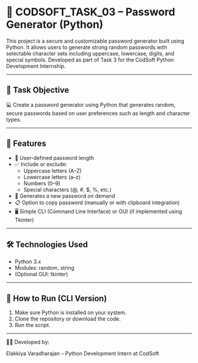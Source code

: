 # 🔐 CODSOFT_TASK_03 – Password Generator (Python)

This project is a secure and customizable password generator built using Python. It allows users to generate strong random passwords with selectable character sets including uppercase, lowercase, digits, and special symbols. Developed as part of Task 3 for the CodSoft Python Development Internship.

---

## 📌 Task Objective

💻 Create a password generator using Python that generates random, secure passwords based on user preferences such as length and character types.

---

## 🎯 Features

- 🔢 User-defined password length
- ✅ Include or exclude:
  - Uppercase letters (A–Z)
  - Lowercase letters (a–z)
  - Numbers (0–9)
  - Special characters (@, #, $, %, etc.)
- 🔁 Generates a new password on demand
- 📋 Option to copy password (manually or with clipboard integration)
- 🖥️ Simple CLI (Command Line Interface) or GUI (if implemented using Tkinter)

---

## 🛠️ Technologies Used

- Python 3.x
- Modules: random, string
- (Optional GUI: tkinter)

---

## 🚀 How to Run (CLI Version)

1. Make sure Python is installed on your system.
2. Clone the repository or download the code.
3. Run the script.

---

👩‍💻 Developed by:

Elakkiya Varadharajan – Python Development Intern at CodSoft
